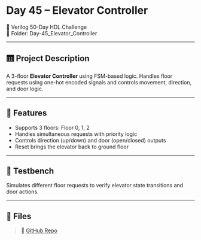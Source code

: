 # Day 45 – Elevator Controller

📅 Verilog 50-Day HDL Challenge  
📂 Folder: Day-45_Elevator_Controller

---

## 🛗 Project Description

A 3-floor **Elevator Controller** using FSM-based logic. Handles floor requests using one-hot encoded signals and controls movement, direction, and door logic.

---

## 🔧 Features
- Supports 3 floors: Floor 0, 1, 2
- Handles simultaneous requests with priority logic
- Controls direction (up/down) and door (open/closed) outputs
- Reset brings the elevator back to ground floor

---

## 🧪 Testbench
Simulates different floor requests to verify elevator state transitions and door actions.

---

## 📂 Files

> 🔗 [GitHub Repo](https://github.com/dedeep-vlsi-fe-engg/verilog-50day-challenge)
